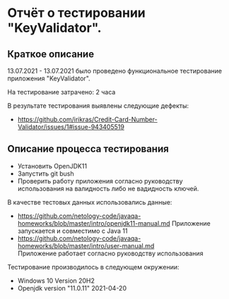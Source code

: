 # Отчёт о тестировании "KeyValidator".

## Краткое описание

13.07.2021 - 13.07.2021 было проведено функциональное тестирование приложения "KeyValidator".

На тестирование затрачено: 2 часа

В результате тестирования выявлены следующие дефекты:
* https://github.com/irikras/Credit-Card-Number-Validator/issues/1#issue-943405519

## Описание процесса тестирования

- Установить OpenJDK11 
- Запустить git bush
- Проверить работу приложения согласно руководству использования на валидность либо не вадидность ключей.

В качестве тестовых данных использовались данные:
* https://github.com/netology-code/javaqa-homeworks/blob/master/intro/openjdk11-manual.md
Приложение запускается и совместимо с Java 11
* https://github.com/netology-code/javaqa-homeworks/blob/master/intro/user-manual.md     
    Приложение работает согласно руководству использования

Тестирование производилось в следующем окружении:
* Windows 10 Version 20H2
* Openjdk version "11.0.11" 2021-04-20

